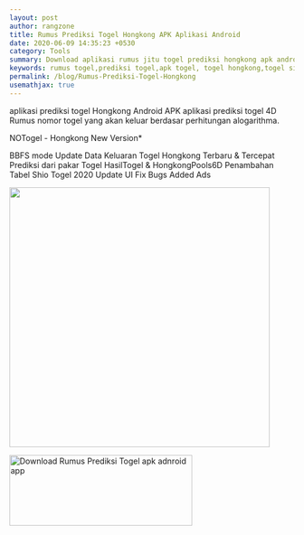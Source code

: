 ```yaml
---
layout: post
author: rangzone
title: Rumus Prediksi Togel Hongkong APK Aplikasi Android
date: 2020-06-09 14:35:23 +0530
category: Tools
summary: Download aplikasi rumus jitu togel prediksi hongkong apk android
keywords: rumus togel,prediksi togel,apk togel, togel hongkong,togel singapura
permalink: /blog/Rumus-Prediksi-Togel-Hongkong
usemathjax: true
---
```

aplikasi prediksi togel Hongkong Android APK
aplikasi prediksi togel 4D Rumus nomor togel yang akan keluar berdasar perhitungan alogarithma.

NOTogel - Hongkong New Version*

BBFS mode
Update Data Keluaran Togel Hongkong Terbaru & Tercepat
Prediksi dari pakar Togel HasilTogel & HongkongPools6D
Penambahan Tabel Shio Togel 2020
Update UI
Fix Bugs
Added Ads

<img src="https://camo.githubusercontent.com/1f543beb30f51dd3e5634894b3a3ae223b77630fc983c710d4ea58f74ba98e8b/68747470733a2f2f692e6962622e636f2f623747763538422f50726564696b73692d546f67656c2d486f6e676b6f6e672d546572616d7075682d7465726261696b2d746572626172752d70616c696e672d6a6974752e6a7067" width="460" height="460"/>

<a href="https://play.google.com/store/apps/details?id=rz.rumusprediksi.togelhongkong" target="_blank"><img alt="Download Rumus Prediksi Togel apk adnroid app" src="https://i.ibb.co/nnQBHcj/google-play-badge.png" width="323" height="125"></a>
